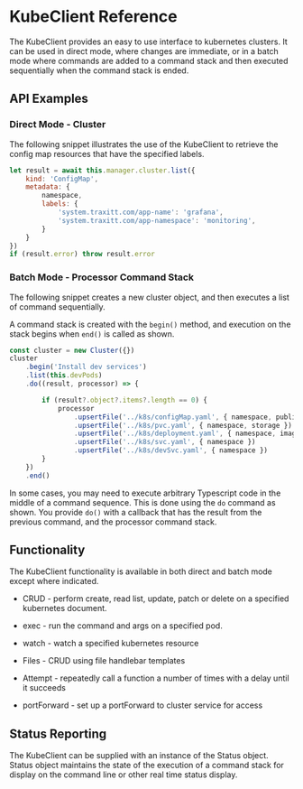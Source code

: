 # KubeClient Reference

The KubeClient provides an easy to use interface to kubernetes clusters.  It can be used in direct mode, where changes are immediate, or in a batch mode where commands are added to a command stack and then executed sequentially when the command stack is ended.

## API Examples

### Direct Mode - Cluster

The following snippet illustrates the use of the KubeClient to retrieve the config map resources that have the specified labels.

```javascript
let result = await this.manager.cluster.list({
    kind: 'ConfigMap',
    metadata: {
        namespace,
        labels: {
            'system.traxitt.com/app-name': 'grafana',
            'system.traxitt.com/app-namespace': 'monitoring',
        }
    }
})
if (result.error) throw result.error
```

### Batch Mode - Processor Command Stack

The following snippet creates a new cluster object, and then executes a list of command sequentially.

A command stack is created with the `begin()` method, and execution on the stack begins when `end()` is called as shown.

```javascript
const cluster = new Cluster({})
cluster
    .begin('Install dev services')
    .list(this.devPods)
    .do((result, processor) => {

        if (result?.object?.items?.length == 0) {
            processor
                .upsertFile('../k8s/configMap.yaml', { namespace, publicKey })
                .upsertFile('../k8s/pvc.yaml', { namespace, storage })
                .upsertFile('../k8s/deployment.yaml', { namespace, image })
                .upsertFile('../k8s/svc.yaml', { namespace })
                .upsertFile('../k8s/devSvc.yaml', { namespace })
        }
    })
    .end()
```

In some cases, you may need to execute arbitrary Typescript code in the middle of a command sequence.  This is done using the `do` command as shown. You provide `do()` with a callback that has the result from the previous command, and the processor command stack.

## Functionality

The KubeClient functionality is available in both direct and batch mode except where indicated.

* CRUD - perform create, read list, update, patch or delete on a specified kubernetes document.

* exec - run the command and args on a specified pod.

* watch - watch a specified kubernetes resource

* Files - CRUD using file handlebar templates

* Attempt - repeatedly call a function a number of times with a delay until it succeeds

* portForward - set up a portForward to cluster service for access

## Status Reporting

The KubeClient can be supplied with an instance of the Status object.  Status object maintains the state of the execution of a command stack for display on the command line or other real time status display.